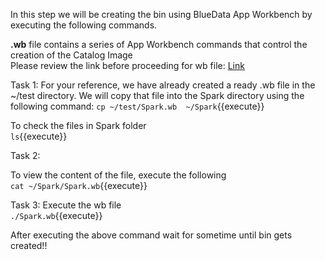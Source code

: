 In this step we will be creating the bin using BlueData App Workbench by executing the following commands.

<b>.wb</b> file contains a series of App Workbench commands that control the creation of the Catalog Image<br>
Please review the link before proceeding for wb file: [Link](http://docs.bluedata.com/awb34_applications-with-multiple-images)

 Task 1:
For your reference, we have already created a ready .wb file in the ~/test directory. We will copy that file into the Spark directory using the following command:
`cp ~/test/Spark.wb  ~/Spark`{{execute}}

To check the files in Spark folder<br>
`ls`{{execute}}

Task 2:

To view the content of the file, execute the following<br>
`cat ~/Spark/Spark.wb`{{execute}}
<br>

 Task 3:
Execute the wb file<br>
`./Spark.wb`{{execute}}

After executing the above command wait for sometime until bin gets created!!
